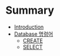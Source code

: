 # Summary

* [Introduction](README.md)
* [Database 명령어](chapter1.md)
   * [CREATE](create.md)
   * [SELECT](select.md)

